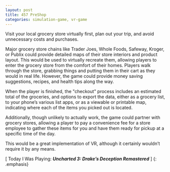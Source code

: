 ```yaml
---
layout: post
title: 457 PreShop
categories: simulation-game, vr-game
---
```

Visit your local grocery store virtually first, plan out your trip, and avoid unnecessary costs and purchases.

Major grocery store chains like Trader Joes, Whole Foods, Safeway, Kroger, or Publix could provide detailed maps of their store interiors and product layout.  This would be used to virtually recreate them, allowing players to enter the grocery store from the comfort of their homes.  Players walk through the store, grabbing things and putting them in their cart as they would in real life.  However, the game could provide money saving suggestions, recipes, and health tips along the way.

When the player is finished, the "checkout" process includes an estimated total of the groceries, and options to export the data, either as a grocery list, to your phone’s various list apps, or as a viewable or printable map, indicating where each of the items you picked out is located.

Additionally, though unlikely to actually work, the game could partner with grocery stores, allowing a player to pay a convenience fee for a store employee to gather these items for you and have them ready for pickup at a specific time of the day.

This would be a great implementation of VR, although it certainly wouldn’t require it by any means.

[ Today I Was Playing: ***Uncharted 3: Drake’s Deception Remastered*** ]
{: .emphasis}